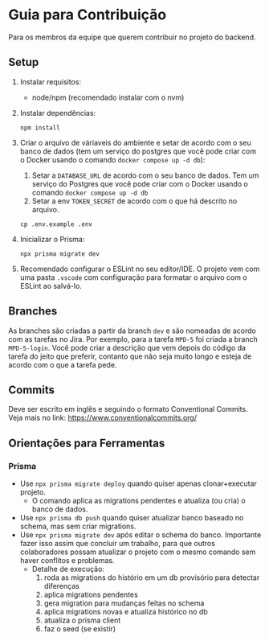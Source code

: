 # Guia para Contribuição
Para os membros da equipe que querem contribuir no projeto do backend.

## Setup
1. Instalar requisitos:
   - node/npm (recomendado instalar com o nvm)

2. Instalar dependências:
   ```
   npm install
   ```

3. Criar o arquivo de váriaveis do ambiente e setar de acordo com o seu banco de dados (tem um serviço do postgres que você pode criar com o Docker usando o comando `docker compose up -d db`):
   1. Setar a `DATABASE_URL` de acordo com o seu banco de dados. Tem um serviço do Postgres que você pode criar com o Docker usando o comando `docker compose up -d db`
   2. Setar a env `TOKEN_SECRET` de acordo com o que há descrito no arquivo.
   ```
   cp .env.example .env
   ```

4. Inicializar o Prisma:
   ```
   npx prisma migrate dev
   ```

5. Recomendado configurar o ESLint no seu editor/IDE. O projeto vem com uma pasta `.vscode` com configuração para formatar o arquivo com o ESLint ao salvá-lo.


## Branches
As branches são criadas a partir da branch `dev` e são nomeadas de acordo com as tarefas no Jira. Por exemplo, para a tarefa `MPD-5` foi criada a branch `MPD-5-login`. Você pode criar a descrição que vem depois do código da tarefa do jeito que preferir, contanto que não seja muito longo e esteja de acordo com o que a tarefa pede.


## Commits
Deve ser escrito em inglês e seguindo o formato Conventional Commits. Veja mais no link: https://www.conventionalcommits.org/


## Orientações para Ferramentas

### Prisma
- Use `npx prisma migrate deploy` quando quiser apenas clonar+executar projeto.
  - O comando aplica as migrations pendentes e atualiza (ou cria) o banco de dados.
- Use `npx prisma db push` quando quiser atualizar banco baseado no schema, mas sem criar migrations.
- Use `npx prisma migrate dev` após editar o schema do banco. Importante fazer isso assim que concluir um trabalho, para que outros colaboradores possam atualizar o projeto com o mesmo comando sem haver conflitos e problemas.
  - Detalhe de execução:
    1. roda as migrations do histório em um db provisório para detectar diferenças
    2. aplica migrations pendentes
    3. gera migration para mudanças feitas no schema
    4. aplica migrations novas e atualiza histórico no db
    5. atualiza o prisma client
    6. faz o seed (se existir)